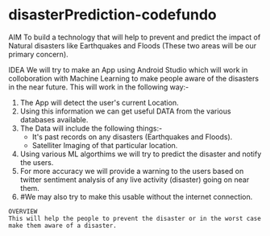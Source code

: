 # disasterPrediction-codefundo

AIM
To build a technology that will help to prevent and predict the impact of Natural disasters like Earthquakes and Floods (These two areas will be our primary concern).

IDEA
We will try to make an App using Android Studio which will work in colloboration with Machine Learning to make people aware of the disasters in the near future.
This will work in the following way:-
  1)	The App will detect the user's current Location.
  2)	Using this information we can get useful DATA from the various databases available.
  3)	The Data will include the following things:-
		   - It's past records on any disasters (Earthquakes and Floods).
		   - Satelliter Imaging of that particular location.
  4)	Using various ML algorthims we will try to predict the disaster and notify the users.
  5)	For more accuracy we will provide a warning to the users based on twitter sentiment analysis of any live activity (disaster) going 	   on near them.
  6)	#We may also try to make this usable without the internet connection.

	OVERVIEW
	This will help the people to prevent the disaster or in the worst case make them aware of a disaster.
